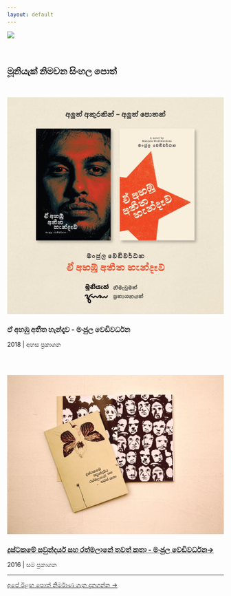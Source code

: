 ```yaml
---
layout: default
---
```


<img style="width:20em; float:left;" src="http://mooniak.com/images/mooniak_logo.svg">

<br />
<br />
<br />


## මූනියැක් නිමවන සිංහල පොත්
<br />

<!--
<span class="initials">මං</span>ජුල වෙඩිවර්ධනගේ ‘බත්තලංගුණ්ඩුව’ දශක පූර්ණ සංවත්සර සැමරුම (2007–2018) වෙනුවෙන් කෙරන විශේෂ මුද්‍රණය පිලිබඳව මේ තොරතුරු අප ඔබ හමුවේ තබන්නේ ඉමහත් උද්යෝගයෙන්. විශිෂ්ඨ සාහිත්‍යමය නිර්මාණයක් ලෙස පාඨක ඔබ අාදරයෙන් වැළඳගත් බත්තලංගුණ්ඩුව, එහි ප්‍රථම මුද්‍රණයෙන් දශකයක් ඉක්ම යන මොහොතේ තවත් ඔබට සමීප කරන්නයි මේ වෑයම. -->

![](./images/ahambu.jpg)
### ඒ අහඹු අතීත හැන්දෑව - මංජුල වෙඩිවර්ධන
2018 | අහස ප්‍රකාශන  

<br />
<br />


![](./images/dustakama.jpg)

### [දුස්ටකමේ සවුන්දර්ය සහ රත්මලානේ තවත් කතා - මංජුල වෙඩිවර්ධන→](https://medium.com/mooniak/%E0%B6%AF%E0%B7%94%E0%B7%83%E0%B7%8A%E0%B6%A7%E0%B6%9A%E0%B6%B8%E0%B7%9A-%E0%B7%83%E0%B7%80%E0%B7%94%E0%B6%B1%E0%B7%8A%E0%B6%AF%E0%B6%BB%E0%B7%8A%E0%B6%BA-%E0%B6%B4%E0%B7%9C%E0%B6%AD%E0%B6%9A%E0%B6%A7-%E0%B6%9C%E0%B7%99%E0%B6%B1%E0%B7%8F-%E0%B7%84%E0%B7%90%E0%B6%A7%E0%B7%92-941b003ba50d)  
2016 | සම ප්‍රකාශන

***

[අපේ ඊළඟ පොත් නිර්මාණ ගැන දැනගන්න ->  ](http://mooniak.com/subscribe)
